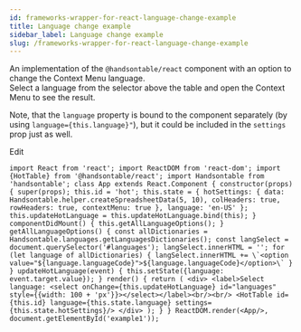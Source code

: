 ```yaml
---
id: frameworks-wrapper-for-react-language-change-example
title: Language change example
sidebar_label: Language change example
slug: /frameworks-wrapper-for-react-language-change-example
---
```


An implementation of the `@handsontable/react` component with an option to change the Context Menu language.  
Select a language from the selector above the table and open the Context Menu to see the result.  
  
Note, that the `language` property is bound to the component separately (by using `language={this.language}"`), but it could be included in the `settings` prop just as well.

<div id="example1" class="hot"> </div>

Edit

```
import React from 'react'; import ReactDOM from 'react-dom'; import {HotTable} from '@handsontable/react'; import Handsontable from 'handsontable'; class App extends React.Component { constructor(props) { super(props); this.id = 'hot'; this.state = { hotSettings: { data: Handsontable.helper.createSpreadsheetData(5, 10), colHeaders: true, rowHeaders: true, contextMenu: true }, language: 'en-US' }; this.updateHotLanguage = this.updateHotLanguage.bind(this); } componentDidMount() { this.getAllLanguageOptions(); } getAllLanguageOptions() { const allDictionaries = Handsontable.languages.getLanguagesDictionaries(); const langSelect = document.querySelector('#languages'); langSelect.innerHTML = ''; for (let language of allDictionaries) { langSelect.innerHTML += \`<option value="${language.languageCode}">${language.languageCode}</option>\` } } updateHotLanguage(event) { this.setState({language: event.target.value}); } render() { return ( <div> <label>Select language: <select onChange={this.updateHotLanguage} id="languages" style={{width: 100 + 'px'}}></select></label><br/><br/> <HotTable id={this.id} language={this.state.language} settings={this.state.hotSettings}/> </div> ); } } ReactDOM.render(<App/>, document.getElementById('example1'));
```

